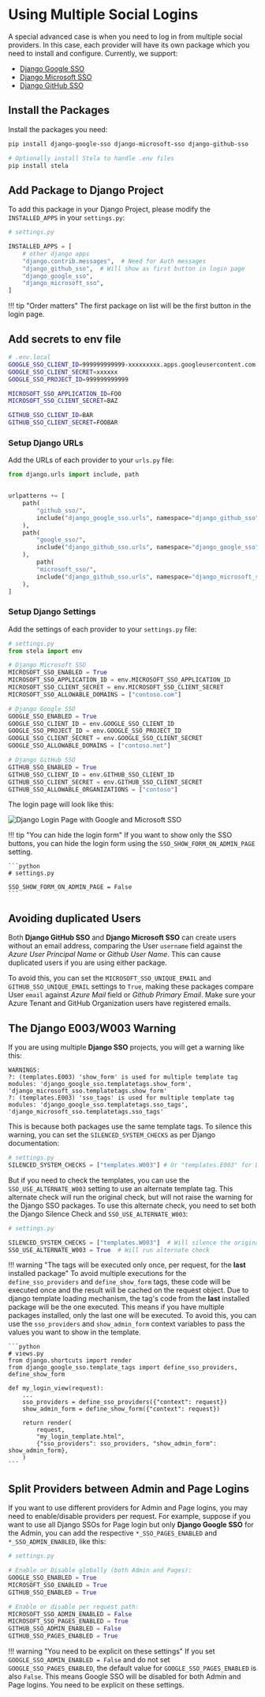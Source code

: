 # Using Multiple Social Logins

A special advanced case is when you need to log in from multiple social providers. In this case, each provider will have its own
package which you need to install and configure. Currently, we support:

* [Django Google SSO](https://github.com/megalus/django-google-sso)
* [Django Microsoft SSO](https://github.com/megalus/django-microsoft-sso)
* [Django GitHub SSO](https://github.com/megalus/django-github-sso)

## Install the Packages
Install the packages you need:

```bash
pip install django-google-sso django-microsoft-sso django-github-sso

# Optionally install Stela to handle .env files
pip install stela
```

## Add Package to Django Project
To add this package in your Django Project, please modify the `INSTALLED_APPS` in your `settings.py`:

```python
# settings.py

INSTALLED_APPS = [
    # other django apps
    "django.contrib.messages",  # Need for Auth messages
    "django_github_sso",  # Will show as first button in login page
    "django_google_sso",
    "django_microsoft_sso",
]
```

!!! tip "Order matters"
    The first package on list will be the first button in the login page.

## Add secrets to env file

```bash
# .env.local
GOOGLE_SSO_CLIENT_ID=999999999999-xxxxxxxxx.apps.googleusercontent.com
GOOGLE_SSO_CLIENT_SECRET=xxxxxx
GOOGLE_SSO_PROJECT_ID=999999999999

MICROSOFT_SSO_APPLICATION_ID=FOO
MICROSOFT_SSO_CLIENT_SECRET=BAZ

GITHUB_SSO_CLIENT_ID=BAR
GITHUB_SSO_CLIENT_SECRET=FOOBAR
```

### Setup Django URLs
Add the URLs of each provider to your `urls.py` file:

```python
from django.urls import include, path


urlpatterns += [
    path(
        "github_sso/",
        include("django_google_sso.urls", namespace="django_github_sso"),
    ),
    path(
        "google_sso/",
        include("django_github_sso.urls", namespace="django_google_sso"),
    ),
        path(
        "microsoft_sso/",
        include("django_github_sso.urls", namespace="django_microsoft_sso"),
    ),
]
```

### Setup Django Settings
Add the settings of each provider to your `settings.py` file:

```python
# settings.py
from stela import env

# Django Microsoft SSO
MICROSOFT_SSO_ENABLED = True
MICROSOFT_SSO_APPLICATION_ID = env.MICROSOFT_SSO_APPLICATION_ID
MICROSOFT_SSO_CLIENT_SECRET = env.MICROSOFT_SSO_CLIENT_SECRET
MICROSOFT_SSO_ALLOWABLE_DOMAINS = ["contoso.com"]

# Django Google SSO
GOOGLE_SSO_ENABLED = True
GOOGLE_SSO_CLIENT_ID = env.GOOGLE_SSO_CLIENT_ID
GOOGLE_SSO_PROJECT_ID = env.GOOGLE_SSO_PROJECT_ID
GOOGLE_SSO_CLIENT_SECRET = env.GOOGLE_SSO_CLIENT_SECRET
GOOGLE_SSO_ALLOWABLE_DOMAINS = ["contoso.net"]

# Django GitHub SSO
GITHUB_SSO_ENABLED = True
GITHUB_SSO_CLIENT_ID = env.GITHUB_SSO_CLIENT_ID
GITHUB_SSO_CLIENT_SECRET = env.GITHUB_SSO_CLIENT_SECRET
GITHUB_SSO_ALLOWABLE_ORGANIZATIONS = ["contoso"]
```

The login page will look like this:

![Django Login Page with Google and Microsoft SSO](images/django_multiple_sso.png)

!!! tip "You can hide the login form"
    If you want to show only the SSO buttons, you can hide the login form using the `SSO_SHOW_FORM_ON_ADMIN_PAGE` setting.

    ```python
    # settings.py

    SSO_SHOW_FORM_ON_ADMIN_PAGE = False
    ```

## Avoiding duplicated Users
Both **Django GitHub SSO** and **Django Microsoft SSO** can create users without an email address, comparing the User `username`
field against the _Azure User Principal Name_ or _Github User Name_. This can cause duplicated users if you are using either package.

To avoid this, you can set the `MICROSOFT_SSO_UNIQUE_EMAIL` and `GITHUB_SSO_UNIQUE_EMAIL` settings to `True`,
making these packages compare User `email` against _Azure Mail_ field or _Github Primary Email_. Make sure your Azure Tenant
and GitHub Organization users have registered emails.

## The Django E003/W003 Warning
If you are using multiple **Django SSO** projects, you will get a warning like this:

```
WARNINGS:
?: (templates.E003) 'show_form' is used for multiple template tag modules: 'django_google_sso.templatetags.show_form', 'django_microsoft_sso.templatetags.show_form'
?: (templates.E003) 'sso_tags' is used for multiple template tag modules: 'django_google_sso.templatetags.sso_tags', 'django_microsoft_sso.templatetags.sso_tags'
```

This is because both packages use the same template tags. To silence this warning, you can set the `SILENCED_SYSTEM_CHECKS` as per Django documentation:

```python
# settings.py
SILENCED_SYSTEM_CHECKS = ["templates.W003"] # Or "templates.E003" for Django <=5.0
```

But if you need to check the templates, you can use the `SSO_USE_ALTERNATE_W003` setting to use an alternate template tag. This alternate check will
run the original check, but will not raise the warning for the Django SSO packages. To use this alternate check, you need to set both the Django Silence Check and `SSO_USE_ALTERNATE_W003`:

```python
# settings.py

SILENCED_SYSTEM_CHECKS = ["templates.W003"]  # Will silence the original check
SSO_USE_ALTERNATE_W003 = True  # Will run alternate check
```

!!! warning "The tags will be executed only once, per request, for the **last** installed package"
    To avoid multiple executions for the `define_sso_providers` and `define_show_form` tags, these code will be executed once and the result will be cached on the request object.
    Due to django template loading mechanism, the tag's code from the **last** installed package will be the one executed. This means if you have
    multiple packages installed, only the last one will be executed. To avoid this, you can use the `sso_providers` and `show_admin_form` context variables
    to pass the values you want to show in the template.

    ```python
    # views.py
    from django.shortcuts import render
    from django_google_sso.template_tags import define_sso_providers, define_show_form

    def my_login_view(request):
        ...
        sso_providers = define_sso_providers({"context": request})
        show_admin_form = define_show_form({"context": request})

        return render(
            request,
            "my_login_template.html",
            {"sso_providers": sso_providers, "show_admin_form": show_admin_form},
        )
    ```

## Split Providers between Admin and Page Logins

If you want to use different providers for Admin and Page logins, you may need to enable/disable providers per request. For example, suppose if you want to use
all Django SSOs for Page login but only **Django Google SSO** for the Admin, you can add the respective
`*_SSO_PAGES_ENABLED` and `*_SSO_ADMIN_ENABLED`, like this:

```python
# settings.py

# Enable or Disable globally (both Admin and Pages):
GOOGLE_SSO_ENABLED = True
MICROSOFT_SSO_ENABLED = True
GITHUB_SSO_ENABLED = True

# Enable or disable per request path:
MICROSOFT_SSO_ADMIN_ENABLED = False
MICROSOFT_SSO_PAGES_ENABLED = True
GITHUB_SSO_ADMIN_ENABLED = False
GITHUB_SSO_PAGES_ENABLED = True
```
!!! warning "You need to be explicit on these settings"
    If you set `GOOGLE_SSO_ADMIN_ENABLED = False` and do not set `GOOGLE_SSO_PAGES_ENABLED`, the default value for `GOOGLE_SSO_PAGES_ENABLED` is also `False`.
    This means Google SSO will be disabled for both Admin and Page logins. You need to be explicit on these settings.
